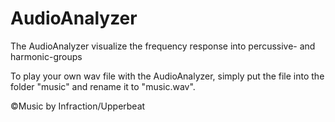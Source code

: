 # AudioAnalyzer
The AudioAnalyzer visualize the frequency response into percussive- and harmonic-groups 

To play your own wav file with the AudioAnalyzer, 
simply put the file into the folder "music" and rename it to "music.wav".

©Music by Infraction/Upperbeat
